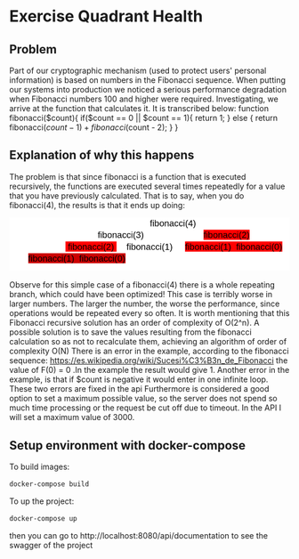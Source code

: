 # Exercise Quadrant Health

## Problem

Part of our cryptographic mechanism (used to protect users' personal information) is based on numbers in the Fibonacci sequence. When putting our systems into production we noticed a serious performance degradation when Fibonacci numbers 100 and higher were required. Investigating, we arrive at the function that calculates it. It is transcribed below: 
function fibonacci($count){ 
  if($count == 0 || $count == 1){
 	  return 1;
  } else {
    return fibonacci($count - 1) + fibonacci($count - 2); 
  }
}


## Explanation of why this happens

The problem is that since fibonacci is a function that is executed recursively, the functions are executed several times repeatedly for a value that you have previously calculated. That is to say, when you do fibonacci(4), the results is that it ends up doing:

![FibonacciF4](./images/fibonacciF4.png "FibonacciF4")

Observe for this simple case of a fibonacci(4) there is a whole repeating branch, which could have been optimized! This case is terribly worse in larger numbers. The larger the number, the worse the performance, since operations would be repeated every so often. It is worth mentioning that this Fibonacci recursive solution has an order of complexity of O(2^n).
A possible solution is to save the values resulting from the fibonacci calculation so as not to recalculate them, achieving an algorithm of order of complexity O(N)
There is an error in the example, according to the fibonacci sequence:
https://es.wikipedia.org/wiki/Sucesi%C3%B3n_de_Fibonacci
the value of F(0) = 0 .In the example the result would give 1.
Another error in the example, is that if $count is negative it would enter in one infinite loop.
These two errors are fixed in the api
Furthermore is considered a good option to set a maximum possible value, so  the server does not spend so much time processing or the request be cut off due to timeout. In the API I will set a maximum value of 3000.


## Setup environment with docker-compose
To build images:
```bash
docker-compose build
```
To up the project:
```bash
docker-compose up
```

then you can go to http://localhost:8080/api/documentation to see the swagger of the project

